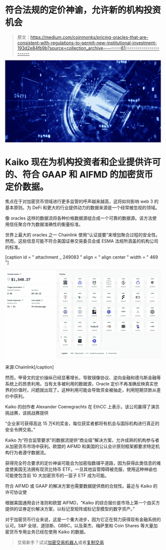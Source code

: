 # 符合法规的定价神谕，允许新的机构投资机会

> 原文：<https://medium.com/coinmonks/pricing-oracles-that-are-consistent-with-regulations-to-permit-new-institutional-investment-193d2e84fb9b?source=collection_archive---------61----------------------->

![](img/6b27994d85ab050d8ccdccba9aa0c9cb.png)

# Kaiko 现在为机构投资者和企业提供许可的、符合 GAAP 和 AIFMD 的加密货币定价数据。

焦点在于对加密货币领域进行更多监管的呼声越来越高，这将如何影响 web 3 的基本原则。为 DeFi 和更大的行业提供动力的数据来源是一个经常被忽视的领域。

像 oracles 这样的数据流将各种价格数据源组合成一个可靠的数据源。该方法使用信任聚合作为数据准确性的衡量标准。

世界上最大的 oracles 之一 Chainlink 使用“认证提要”来增加聚合过程的安全性。然而，这些信息可能不符合美国证券交易委员会或 ESMA 法规所涵盖的机构公司的标准。

[caption id = " attachment _ 249083 " align = " align center " width = " 469 "]

![](img/dc8acbef674497a0f523503ae5885e30.png)

来源:Chainlink[/caption]

然而，甲骨文的定价操纵已经显著增长，导致镜像协议、逆向金融和德乌斯金融等系统上的昂贵利用。当有太多被利用的数据源，Oracle 定价不再准确反映真实世界的价值时，问题就出现了。这种利用可能会导致资金被抽走，利用短期贷款从差价中获利。

Kaiko 的创作者 Alexander Coenegrachts 在 EthCC 上表示，该公司赢得了演员挑战赛，该挑战赛提供

“企业家可获得高达 15 万€的奖金，每位获奖者都将有机会与国际机构进行真正的安全令牌交易。”

Kaiko 为“符合监管要求”的数据流提供“商业级”解决方案，允许成熟的机构参与者从加密货币市场中获利。欧盟的 AIFMD 和美国的公认会计原则框架都要求特定机构行为者遵守数据流。

获得完全符合要求的定价神谕可能会为加密指数铺平道路，因为获得此类信息的难度使美国无法拥有现货比特币 ETF。一旦其他监管障碍被克服，使用这种神谕也可能使包含前 10 大加密货币的一篮子 ETF 成为可能。

符合 AIFMD 或 GAAP 的解决方案也需要数据提供商的合规性。最近与 Kaiko 的许可协议使

根据美国通用会计准则和欧盟 AIFMD，“Kaiko 的综合报价是市场上第一个由买方提供的证券定价解决方案，以标记至矩阵或标记至模型的数字资产。”

对于加密货币行业来说，这是一个重大进步，因为它正在努力获得现有金融系统的认可。S&P 全球、道琼斯、GBBC，以及莱杰、梅萨里和 Coin Shares 等大量加密货币专用业务已经在使用 Kaiko 的数据。

> 交易新手？试试[加密交易机器人](/coinmonks/crypto-trading-bot-c2ffce8acb2a)或者[复制交易](/coinmonks/top-10-crypto-copy-trading-platforms-for-beginners-d0c37c7d698c)